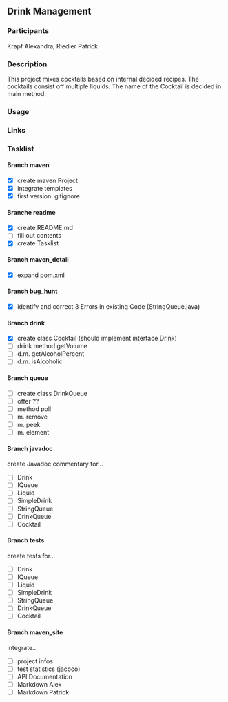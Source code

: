## Drink Management

### Participants
Krapf Alexandra, Riedler Patrick

### Description
This project mixes cocktails based on internal decided recipes. The cocktails consist off multiple liquids. The name of the Cocktail is decided in main method.

### Usage

### Links

### Tasklist

#### Branch maven
- [x] create maven Project
- [x] integrate templates
- [x] first version .gitignore

#### Branche readme
- [x] create README.md
- [ ] fill out contents
- [x] create Tasklist

#### Branch maven_detail
- [x] expand pom.xml

#### Branch bug_hunt
- [x] identify and correct 3 Errors in existing Code (StringQueue.java)

#### Branch drink
- [x] create class Cocktail (should implement interface Drink)
- [ ] drink method getVolume
- [ ] d.m. getAlcoholPercent
- [ ] d.m. isAlcoholic

#### Branch queue
- [ ] create class DrinkQueue
- [ ] offer ??
- [ ] method poll
- [ ] m. remove
- [ ] m. peek
- [ ] m. element

#### Branch javadoc
create Javadoc commentary for... 
- [ ] Drink
- [ ] IQueue
- [ ] Liquid
- [ ] SimpleDrink
- [ ] StringQueue
- [ ] DrinkQueue
- [ ] Cocktail

#### Branch tests
create tests for...
- [ ] Drink
- [ ] IQueue
- [ ] Liquid
- [ ] SimpleDrink
- [ ] StringQueue
- [ ] DrinkQueue
- [ ] Cocktail

#### Branch maven_site
integrate...
- [ ] project infos
- [ ] test statistics (jacoco)
- [ ] API Documentation
- [ ] Markdown Alex
- [ ] Markdown Patrick
